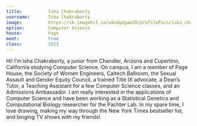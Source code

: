 ```yaml
---
title:          Isha Chakraborty
username:       Isha Chakraborty
image:          https://ik.imagekit.io/u9ndqdgam20/profilePics/isha_chakraborty.jpg
option:         Computer Science 
house:          Page
meet:           true
class:          2023
---
```


Hi! I’m Isha Chakraborty, a junior from Chandler, Arizona and Cupertino, California studying Computer Science. On campus, I am a member of Page House, the Society of Women Engineers, Caltech Ballroom, the Sexual Assault and Gender Equity Council, a trained Title IX advocate, a Dean’s Tutor, a Teaching Assistant for a few Computer Science classes, and an Admissions Ambassador. I am really interested in the applications of Computer Science and have been working as a Statistical Genetics and Computational Biology researcher for the Pachter Lab. In my spare time, I love drawing, making my way through the New York Times bestseller list, and binging TV shows with my friends!
